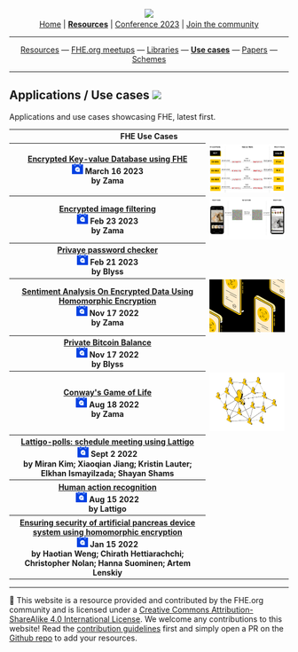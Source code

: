<!-- Main header navigation -->
<p align="center">
  <img width="200" src="https://user-images.githubusercontent.com/5758427/180978488-db825482-5a58-4c7c-9589-c494a6f0be04.png"><br/>
  <a href="https://fhe-org.github.io">Home</a> | <a href="https://fhe-org.github.io/resources"><b>Resources</b></a> | <a href="https://fhe-org.github.io/conferences/conference-2023/home">Conference 2023</a> | <a href="https://fhe-org.github.io/community">Join the community</a>
</p>
<hr/>
<!-- /Main header navigation -->

<!-- Resource categories links -->
<p align="center">
  <a href="https://fhe-org.github.io/resources">Resources</a>
  —
  <a href="https://fhe-org.github.io/meetups">FHE.org meetups</a>
  —
  <a href="https://fhe-org.github.io/resources/libraries">Libraries</a>
  —
  <a href="https://fhe-org.github.io/resources/use-cases"><b>Use cases</b></a>
  —
  <a href="https://fhe-org.github.io/resources/papers">Papers</a>
  —
  <a href="https://fhe-org.github.io/resources/schemes">Schemes</a>
</p>
<hr/>
<!-- /Resource categories links -->

## Applications / Use cases [<img src="https://img.shields.io/badge/Edit%20this%20page%20on-Github-lightgrey?style=flat-square">](https://github.com/FHE-org/fhe-org.github.io/blob/main/resources/use-cases.md)

Applications and use cases showcasing FHE, latest first.


<table>
  <tr>
 <th colspan="2" style="text-align: center">FHE Use Cases</th>  </tr>

  <tr>
    <th style="text-align: center"> <a href="https://www.zama.ai/post/encrypted-key-value-database-using-homomorphic-encryption"> Encrypted Key-value Database using FHE <br/> <img src="/resources/cropped.png" width="20"/></a> March 16 2023 <br/>  by Zama  </th>
    <td> <a href="https://www.zama.ai/post/encrypted-key-value-database-using-homomorphic-encryption"> <img src="/resources/kdv.png" width="300"/></a> </td>
  </tr>  

  <tr>
    <th style="text-align: center">  <a href="https://www.zama.ai/post/encrypted-image-filtering-using-homomorphic-encryption">Encrypted image filtering <br/> <img src="/resources/cropped.png" width="20"/></a> Feb 23 2023 <br/>  by Zama  </th>
    <td> <a href="https://www.zama.ai/post/encrypted-image-filtering-using-homomorphic-encryption"> <img src="/resources/image_filtering.png" width="300"/></a> </td>
  </tr>  

  <tr>
    <th style="text-align: center"> <a href="https://playground.blyss.dev/passwords">Privaye password checker <br/> <img src="/resources/cropped.png" width="20"/></a> Feb 21 2023 <br/>  by Blyss  </th>
    <td> <a href="https://playground.blyss.dev/passwords"> <img src=""/></a> </td>
  </tr>  

  <tr>
    <th style="text-align: center"> <a href="https://huggingface.co/spaces/zama-fhe/encrypted_sentiment_analysis">Sentiment Analysis On Encrypted Data Using Homomorphic Encryption <br/> <img src="/resources/cropped.png" width="20"/></a> Nov 17 2022 <br/>  by Zama  </th>
    <td> <a href="https://huggingface.co/spaces/zama-fhe/encrypted_sentiment_analysis"> <img src="/resources/img_1.png" width="300"/></a> </td>
  </tr>

  <tr>
    <th style="text-align: center"> <a href="https://btc.usespiral.com/">Private Bitcoin Balance <br/> <img src="/resources/cropped.png" width="20"/></a> Nov 17 2022 <br/>  by Blyss  </th>
    <td> <a href="https://btc.usespiral.com/"> <img src="" width="300"/></a> </td>
  </tr>
  
  <tr>
    <th style="text-align: center">  <a href="https://www.zama.ai/post/the-game-of-life-rebooted-with-concrete-v0-2">Conway's Game of Life <br/> <img src="/resources/cropped.png" width="20"/></a> Aug 18 2022 <br/>  by Zama  </th>
    <td> <a href="https://www.zama.ai/post/the-game-of-life-rebooted-with-concrete-v0-2"> <img src="/resources/zama-network.png" width="300"/></a> </td>
  </tr>

  <tr>
    <th style="text-align: center"> <a href="https://github.com/ldsec/lattigo-polls-demo"> Lattigo-polls: schedule meeting using Lattigo <br/> <img src="/resources/cropped.png" width="20"/></a> Sept 2 2022 <br/>  by Miran Kim; Xiaoqian Jiang; Kristin Lauter;  Elkhan Ismayilzada; Shayan Shams  </th>
    <td> <a href="https://github.com/ldsec/lattigo-polls-demo"> <img src="" width="300"/></a> </td>
  </tr>

  <tr>
    <th style="text-align: center"> <a href="https://www.nature.com/articles/s41467-022-32168-5"> Human action recognition <br/> <img src="/resources/cropped.png" width="20"/></a> Aug 15 2022 <br/>  by Lattigo  </th>
    <td> <a href="https://www.nature.com/articles/s41467-022-32168-5"> <img src="" width="300"/></a> </td>
  </tr>

  <tr>
    <th style="text-align: center"> <a href="https://www.sciencedirect.com/science/article/abs/pii/S174680942200516X">Ensuring security of artificial pancreas device system using homomorphic encryption <br/> <img src="/resources/cropped.png" width="20"/></a> Jan 15 2022 <br/>  by Haotian Weng; Chirath Hettiarachchi; Christopher Nolan; Hanna Suominen; Artem Lenskiy  </th>
    <td> <a href="https://www.sciencedirect.com/science/article/abs/pii/S174680942200516X"> <img src="" width="300"/></a> </td>
  </tr>
    
</table>


<!--- Footer --->
<hr/>
💙 This website is a resource provided and contributed by the FHE.org community and is licensed under a <a rel="license" href="http://creativecommons.org/licenses/by-sa/4.0/">Creative Commons Attribution-ShareAlike 4.0 International License</a>. We welcome any contributions to this website! Read the <a href="https://fhe-org.github.io/contrib">contribution guidelines</a> first and simply open a PR on the <a href="https://github.com/fhe-org/fhe-org">Github repo</a> to add your resources.
